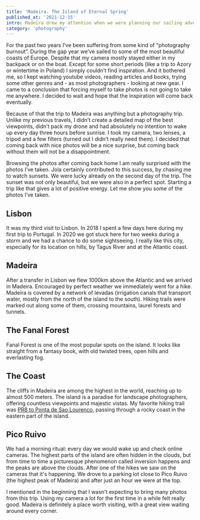 ```yaml
---
title: 'Madeira. The Island of Eternal Spring'
published_at: '2021-12-15'
intro: Madeira drew my attention when we were planning our sailing adventure. Saturated green color, beautiful views and spring-like weather were inviting me and a short trip to Azores only encouraged me to put it high on the bucket list. Once the sailing trip was over I was sure that I need to visit it.
category: 'photography'
---
```


For the past two years I’ve been suffering from some kind of “photography burnout”. During the gap year we’ve sailed to some of the most beautiful coasts of Europe. Despite that my camera mostly stayed either in my backpack or on the boat. Except for some short periods (like a trip to Azory or <nuxt-link to="/en/blog/mountains-of-poland">wintertime in Poland</nuxt-link>) I simply couldn’t find inspiration. And it bothered me, so I kept watching youtube videos, reading articles and books, trying some other genres and - as most photographers - looking at new gear. I came to a conclusion that forcing myself to take photos is not going to take me anywhere. I decided to wait and hope that the inspiration will come back eventually. 

Because of that the trip to Madeira was anything but a photography trip. Unlike my previous travels, I didn’t create a detailed map of the best viewpoints, didn’t pack my drone and had absolutely no intention to wake up every day three hours before sunrise. I took my camera, two lenses, a tripod and a few filters (turned out I didn’t really need them). I decided that coming back with nice photos will be a nice surprise, but coming back without them will not be a disappointment. 

Browsing the photos after coming back home I am really surprised with the photos I’ve taken. Jola certainly contributed to this success, by chasing me to watch sunsets. We were lucky already on the second day of the trip. The sunset was not only beautiful, but we were also in a perfect spot. Starting a trip like that gives a lot of positive energy. Let me show you some of the photos I’ve taken.  

## Lisbon

It was my third visit to Lisbon. In 2018 I spent a few days here during <nuxt-link to="/en/blog/portugal-from-south-to-north">my first trip to Portugal</nuxt-link>. In 2020 <nuxt-link to="/blog/sailing-to-the-mediterranean-sea">we got stuck here for two weeks during a storm</nuxt-link> and we had a chance to do some sightseeing. I really like this city, especially for its location on hills, by Tagus River and at the Atlantic coast.

<two-columns>
    <photo-lazy src="https://res.cloudinary.com/lukaszrados/image/upload/v1639515485/stories/madeira-eternal-spring/madeira_1_aqvhxw.jpg" padding-bottom="150"></photo-lazy>
    <photo-lazy src="https://res.cloudinary.com/lukaszrados/image/upload/v1639515485/stories/madeira-eternal-spring/madeira_2_gqroyq.jpg" padding-bottom="150"></photo-lazy>
</two-columns>

## Madeira

After a transfer in Lisbon we flew 1000km above the Atlantic and we arrived in Madeira. Encouraged by perfect weather we immediately went for a hike. Madeira is covered by a network of levadas (irrigation canals that transport water, mostly from the north of the island to the south). Hiking trails were marked out along some of them, crossing mountains, laurel forests and tunnels. 

<photo-lazy src="https://res.cloudinary.com/lukaszrados/image/upload/v1639515485/stories/madeira-eternal-spring/madeira_3_u7bccr.jpg" padding-bottom="66.666"></photo-lazy>

<photo-lazy src="https://res.cloudinary.com/lukaszrados/image/upload/v1639515485/stories/madeira-eternal-spring/madeira_4_hrnrzq.jpg" padding-bottom="150"></photo-lazy>

## The Fanal Forest

Fanal Forest is one of the most popular spots on the island. It looks like straight from a fantasy book, with old twisted trees, open hills and everlasting fog. 

<photo-lazy src="https://res.cloudinary.com/lukaszrados/image/upload/v1639515485/stories/madeira-eternal-spring/madeira_10_uzbkdr.jpg" padding-bottom="66.666"></photo-lazy>

<photo-lazy src="https://res.cloudinary.com/lukaszrados/image/upload/v1639515485/stories/madeira-eternal-spring/madeira_9_yts2lj.jpg" padding-bottom="66.666"></photo-lazy>

## The Coast

The cliffs in Madeira are among the highest in the world, reaching up to almost 500 meters. The island is a paradise for landscape photographers, offering countless viewpoints and majestic vistas. My favorite hiking trail was [PR8 to Ponta de Sao Lourenco](https://www.visitmadeira.pt/en-gb/explore/detalhe/pr8-vereda-da-ponta-de-sao-lourenco), passing through a rocky coast in the eastern part of the island. 

<photo-lazy src="https://res.cloudinary.com/lukaszrados/image/upload/v1639515485/stories/madeira-eternal-spring/madeira_6_egacep.jpg" padding-bottom="66.666"></photo-lazy>

<photo-lazy src="https://res.cloudinary.com/lukaszrados/image/upload/v1639515485/stories/madeira-eternal-spring/madeira_8_gsuw0w.jpg" padding-bottom="66.666"></photo-lazy>

<two-columns>
    <photo-lazy src="https://res.cloudinary.com/lukaszrados/image/upload/v1639515485/stories/madeira-eternal-spring/madeira_7_ckbtnp.jpg" padding-bottom="150"></photo-lazy>
    <photo-lazy src="https://res.cloudinary.com/lukaszrados/image/upload/v1639515486/stories/madeira-eternal-spring/madeira_15_j5ovfp.jpg" padding-bottom="150"></photo-lazy>
</two-columns>

<photo-lazy src="https://res.cloudinary.com/lukaszrados/image/upload/v1639515486/stories/madeira-eternal-spring/madeira_19_uz0ru7.jpg" padding-bottom="66.666"></photo-lazy>

<photo-lazy src="https://res.cloudinary.com/lukaszrados/image/upload/v1639515485/stories/madeira-eternal-spring/madeira_5_e2jjyh.jpg" padding-bottom="66.666"></photo-lazy>

<photo-lazy src="https://res.cloudinary.com/lukaszrados/image/upload/v1639515486/stories/madeira-eternal-spring/madeira_16_l0tpe2.jpg" padding-bottom="66.666"></photo-lazy>

<photo-lazy src="https://res.cloudinary.com/lukaszrados/image/upload/v1639515486/stories/madeira-eternal-spring/madeira_17_lpsfnx.jpg" padding-bottom="66.666"></photo-lazy>

<photo-lazy src="https://res.cloudinary.com/lukaszrados/image/upload/v1639515486/stories/madeira-eternal-spring/madeira_18_ytclgq.jpg" padding-bottom="66.666"></photo-lazy>

<photo-lazy src="https://res.cloudinary.com/lukaszrados/image/upload/v1639515485/stories/madeira-eternal-spring/madeira_11_psd2eg.jpg" padding-bottom="150"></photo-lazy>

## Pico Ruivo

We had a morning ritual: every day we would wake up and check online cameras. The highest parts of the island are often hidden in the clouds, but from time to time a picturesque phenomenon called inversion happens and the peaks are above the clouds. After one of the hikes we saw  on the cameras that it's happening. We drove to a parking lot close to Pico Ruivo (the highest peak of Madeira) and after just an hour we were at the top.

<photo-lazy src="https://res.cloudinary.com/lukaszrados/image/upload/v1639515485/stories/madeira-eternal-spring/madeira_12_mr5wh3.jpg" padding-bottom="66.666"></photo-lazy>

<photo-lazy src="https://res.cloudinary.com/lukaszrados/image/upload/v1639515486/stories/madeira-eternal-spring/madeira_13_zkrtmy.jpg" padding-bottom="62.5"></photo-lazy>

<photo-lazy src="https://res.cloudinary.com/lukaszrados/image/upload/v1639515486/stories/madeira-eternal-spring/madeira_14_htmzpp.jpg" padding-bottom="67.5"></photo-lazy>

I mentioned in the beginning that I wasn’t expecting to bring many photos from this trip. Using my camera a lot for the first time in a while felt really good. Madeira is definitely a place worth visiting, with a great view waiting around every corner. 
